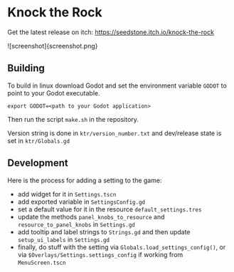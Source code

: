 # Knock the Rock

Get the latest release on itch: https://seedstone.itch.io/knock-the-rock

![screenshot]{screenshot.png}

## Building

To build in linux download Godot and set the environment variable `GODOT` to point to your Godot executable.

```export GODOT=<path to your Godot application>```

Then run the script `make.sh` in the repository.

Version string is done in `ktr/version_number.txt` and dev/release state is set in `ktr/Globals.gd`


## Development

Here is the process for adding a setting to the game:
- add widget for it in `Settings.tscn`
- add exported variable in `SettingsConfig.gd`
- set a default value for it in the resource `default_settings.tres`
- update the methods `panel_knobs_to_resource` and `resource_to_panel_knobs` in `Settings.gd`
- add tooltip and label strings to `Strings.gd` and then update `setup_ui_labels` in `Settings.gd`
- finally, do stuff with the setting via `Globals.load_settings_config()`, or via `$Overlays/Settings.settings_config` if working from `MenuScreen.tscn`
